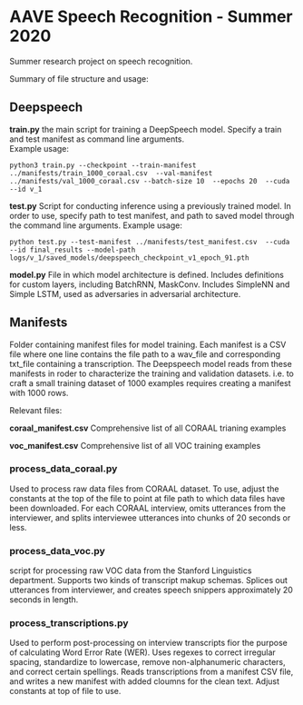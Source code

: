# AAVE Speech Recognition - Summer 2020
Summer research project on speech recognition.

Summary of file structure and usage:

## Deepspeech

**train.py**
the main script for training a DeepSpeech model.  Specify a train and test manifest as command line arguments.  
Example usage:
```
python3 train.py --checkpoint --train-manifest ../manifests/train_1000_coraal.csv  --val-manifest ../manifests/val_1000_coraal.csv --batch-size 10  --epochs 20  --cuda  --id v_1
```

**test.py**
Script for conducting inference using a previously trained model.  In order to use, specify path to test manifest, and path to saved model through the command line arguments.  Example usage:
```
python test.py --test-manifest ../manifests/test_manifest.csv  --cuda --id final_results --model-path logs/v_1/saved_models/deepspeech_checkpoint_v1_epoch_91.pth
```

**model.py**
File in which model architecture is defined.  Includes definitions for custom layers, including BatchRNN, MaskConv.  Includes SimpleNN and Simple LSTM, used as adversaries in adversarial architecture.

## Manifests
Folder containing manifest files for model training.  Each manifest is a CSV file where one line contains the file path to a wav_file and corresponding txt_file containing a transcription.  The Deepspeech model reads from these manifests in roder to characterize the training and validation datasets.  i.e. to craft a small training dataset of 1000 examples requires creating a manifest with 1000 rows.

Relevant files:

**coraal_manifest.csv**
Comprehensive list of all CORAAL trianing examples

**voc_manifest.csv**
Comprehensive list of all VOC training examples

### process_data_coraal.py
Used to process raw data files from CORAAL dataset.  To use, adjust the constants at the top of the file to point at file path to which data files have been downloaded.  For each CORAAL interview, omits utterances from the interviewer, and splits interviewee utterances into chunks of 20 seconds or less. 

### process_data_voc.py
script for processing raw VOC data from the Stanford Linguistics department.  Supports two kinds of transcript makup schemas.  Splices out utterances from interviewer, and creates speech snippers approximately 20 seconds in length.

### process_transcriptions.py
Used to perform post-processing on interview transcripts fior the purpose of calculating Word Error Rate (WER).  Uses regexes to correct irregular spacing, standardize to lowercase, remove non-alphanumeric characters, and correct certain spellings.  Reads transcriptions from a manifest CSV file, and writes a new manifest with added cloumns for the clean text.  Adjust constants at top of file to use.
